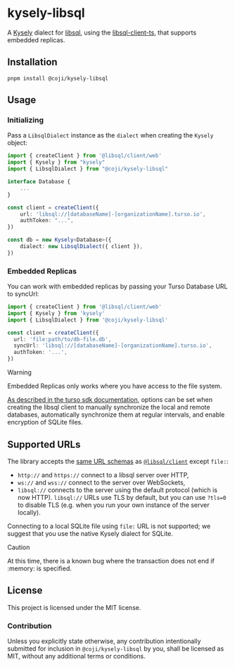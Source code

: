 # kysely-libsql

A [Kysely][kysely] dialect for [libsql][libsql], using the [libsql-client-ts][libsql-client-ts], that supports embedded replicas.

[kysely]: https://github.com/koskimas/kysely
[libsql]: https://github.com/tursodatabase/libsql
[libsql-client-ts]: https://github.com/tursodatabase/libsql-client-ts

## Installation

```shell
pnpm install @coji/kysely-libsql
```

## Usage

### Initializing

Pass a `LibsqlDialect` instance as the `dialect` when creating the `Kysely` object:

```typescript
import { createClient } from '@libsql/client/web'
import { Kysely } from "kysely"
import { LibsqlDialect } from "@coji/kysely-libsql"

interface Database {
    ...
}

const client = createClient({
    url: 'libsql://[databaseName]-[organizationName].turso.io',
    authToken: "...",
})

const db = new Kysely<Database>({
    dialect: new LibsqlDialect({ client }),
})
```

### Embedded Replicas

You can work with embedded replicas by passing your Turso Database URL to syncUrl:

```typescript
import { createClient } from '@libsql/client/web'
import { Kysely } from 'kysely'
import { LibsqlDialect } from '@coji/kysely-libsql'

const client = createClient({
  url: 'file:path/to/db-file.db',
  syncUrl: 'libsql://[databaseName]-[organizationName].turso.io',
  authToken: '...',
})
```

> [!WARNING]
> Embedded Replicas only works where you have access to the file system.

[As described in the turso sdk documentation](https://docs.turso.tech/sdk/ts/reference#manual-sync), options can be set when creating the libsql client to manually synchronize the local and remote databases, automatically synchronize them at regular intervals, and enable encryption of SQLite files.

## Supported URLs

The library accepts the [same URL schemas][supported-urls] as [`@libsql/client`][libsql-client-ts] except `file:`:

- `http://` and `https://` connect to a libsql server over HTTP,
- `ws://` and `wss://` connect to the server over WebSockets,
- `libsql://` connects to the server using the default protocol (which is now HTTP). `libsql://` URLs use TLS by default, but you can use `?tls=0` to disable TLS (e.g. when you run your own instance of the server locally).

Connecting to a local SQLite file using `file:` URL is not supported; we suggest that you use the native Kysely dialect for SQLite.

> [!Caution]
> At this time, there is a known bug where the transaction does not end if :memory: is specified.

[libsql-client-ts]: https://github.com/libsql/libsql-client-ts
[supported-urls]: https://github.com/libsql/libsql-client-ts#supported-urls

## License

This project is licensed under the MIT license.

### Contribution

Unless you explicitly state otherwise, any contribution intentionally submitted for inclusion in `@coji/kysely-libsql` by you, shall be licensed as MIT, without any additional terms or conditions.
